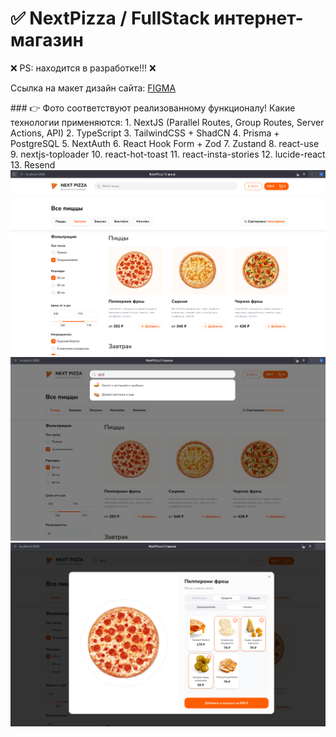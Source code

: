 # ✅ NextPizza / FullStack интернет-магазин
❌ PS: находится в разработке!!! ❌
<p>Ссылка на макет дизайн сайта: <a href="https://www.figma.com/design/cYz4fOSK74EJoqHxoNr1hT/Next-Pizza?node-id=0-1&p=f">FIGMA</a></p>
### 👉 Фото соответствуют реализованному функционалу!
Какие технологии применяются:
1. NextJS (Parallel Routes, Group Routes, Server Actions, API)
2. TypeScript
3. TailwindCSS + ShadCN
4. Prisma + PostgreSQL
5. NextAuth
6. React Hook Form + Zod
7. Zustand
8. react-use
9. nextjs-toploader
10. react-hot-toast
11. react-insta-stories
12. lucide-react
13. Resend
<img src="1.png">
<img src="2.png">
<img src="3.png">
